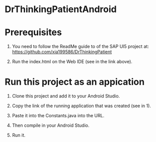 # DrThinkingPatientAndroid



# Prerequisites

1. You need to follow the ReadMe guide to of the SAP UI5 project at:
https://github.com/xia199586/DrThinkingPatient

2. Run the index.html on the Web IDE (see in the link above).

# Run this project as an appication

1. Clone this project and add it to your Android Studio.

2. Copy the link of the running application that was created (see in 1).

3. Paste it into the Constants.java into the URL.

4. Then compile in your Android Studio.

5. Run it.
